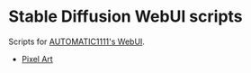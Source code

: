 # Stable Diffusion WebUI scripts

Scripts for [AUTOMATIC1111's WebUI](https://github.com/AUTOMATIC1111/stable-diffusion-webui).

- [Pixel Art](./pixel_art/)